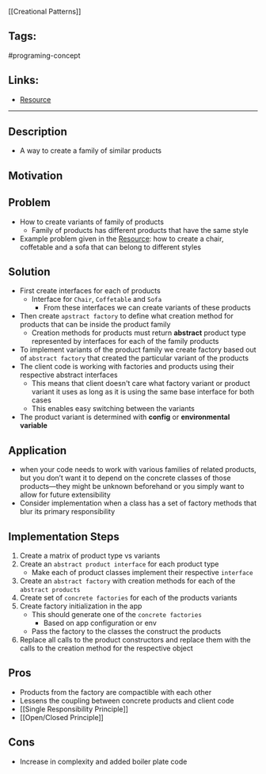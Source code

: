 [[Creational Patterns]]

## Tags:
#programing-concept 

## Links:
- [Resource](https://refactoring.guru/design-patterns/abstract-factory)

---

## Description
- A way to create a family of similar products

## Motivation

## Problem
- How to create variants of family of products
	- Family of products has different products that have the same style
- Example problem given in the [Resource](https://refactoring.guru/design-patterns/abstract-factory): how to create a chair, coffetable and a sofa that can belong to different styles

## Solution
- First create interfaces for each of products
	- Interface for `Chair`, `Coffetable` and `Sofa`
		- From these interfaces we can create variants of these products
- Then create `apstract factory` to define what creation method for products that can be inside the product family
	- Creation methods for products must return **abstract** product type represented by interfaces for each of the family products
- To implement variants of the product family we create factory based out of `abstract factory` that created the particular variant of the products
- The client code is working with factories and products using their respective abstract interfaces
	- This means that client doesn't care what factory variant or product variant it uses as long as it is using the same base interface for both cases
	- This enables easy switching between the variants
- The product variant is determined with **config** or **environmental variable**

## Application
- when your code needs to work with various families of related products, but you don’t want it to depend on the concrete classes of those products—they might be unknown beforehand or you simply want to allow for future extensibility
- Consider implementation when a class has a set of factory methods that blur its primary responsibility

## Implementation Steps
1) Create a matrix of product type vs variants
2) Create an `abstract product interface` for each product type
	- Make each of product classes implement their respective `interface`
3) Create an `abstract factory` with creation methods for each of the `abstract products`
4) Create set of `concrete factories` for each of the products variants
5) Create factory initialization in the app
	- This should generate one of the `concrete factories`
		- Based on app configuration or env
	- Pass the factory to the classes the construct the products
6) Replace all calls to the product constructors and replace them with the calls to the creation method for the respective object

## Pros
- Products from the factory are compactible with each other
- Lessens the coupling between concrete products and client code
- [[Single Responsibility Principle]]
- [[Open/Closed Principle]]

## Cons
- Increase in complexity and added boiler plate code